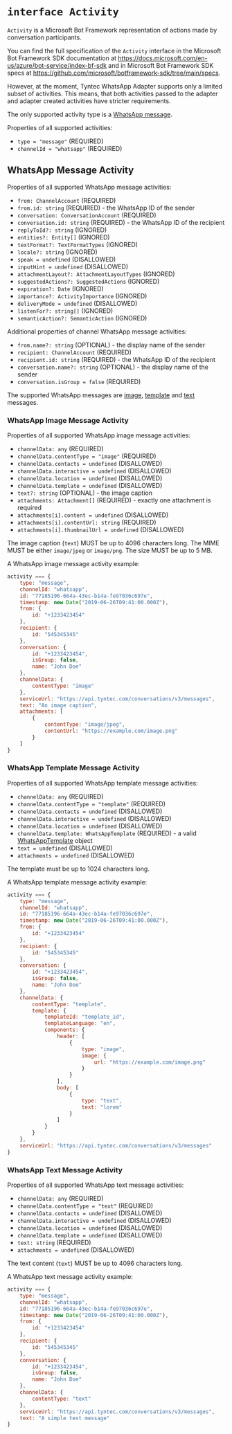 # `interface Activity`

`Activity` is a Microsoft Bot Framework representation of actions made by
conversation participants.

You can find the full specification of the `Activity` interface in the
Microsoft Bot Framework SDK documentation at https://docs.microsoft.com/en-us/azure/bot-service/index-bf-sdk
and in Microsoft Bot Framework SDK specs at https://github.com/microsoft/botframework-sdk/tree/main/specs.

However, at the moment, Tyntec WhatsApp Adapter supports only a limited subset
of activities. This means, that both activities passed to the adapter and
adapter created activities have stricter requirements.

The only supported activity type is a [WhatsApp message](#whatsapp-message-activity).

Properties of all supported activities:
* `type = "message"` (REQUIRED)
* `channelId = "whatsapp"` (REQUIRED)


## WhatsApp Message Activity

Properties of all supported WhatsApp message activities:
* `from: ChannelAccount` (REQUIRED)
* `from.id: string` (REQUIRED) - the WhatsApp ID of the sender
* `conversation: ConversationAccount` (REQUIRED)
* `conversation.id: string` (REQUIRED) - the WhatsApp ID of the recipient
* `replyToId?: string` (IGNORED)
* `entities?: Entity[]` (IGNORED)
* `textFormat?: TextFormatTypes` (IGNORED)
* `locale?: string` (IGNORED)
* `speak = undefined` (DISALLOWED)
* `inputHint = undefined` (DISALLOWED)
* `attachmentLayout?: AttachmentLayoutTypes` (IGNORED)
* `suggestedActions?: SuggestedActions` (IGNORED)
* `expiration?: Date` (IGNORED)
* `importance?: ActivityImportance` (IGNORED)
* `deliveryMode = undefined` (DISALLOWED)
* `listenFor?: string[]` (IGNORED)
* `semanticAction?: SemanticAction` (IGNORED)

Additional properties of channel WhatsApp message activities:
* `from.name?: string` (OPTIONAL) - the display name of the sender
* `recipient: ChannelAccount` (REQUIRED)
* `recipient.id: string` (REQUIRED) - the WhatsApp ID of the recipient
* `conversation.name?: string` (OPTIONAL) - the display name of the sender
* `conversation.isGroup = false` (REQUIRED)

The supported WhatsApp messages are [image](#whatsapp-image-message-activity),
[template](#whatsapp-template-message-activity) and [text](#whatsapp-text-message-activity)
messages.


### WhatsApp Image Message Activity

Properties of all supported WhatsApp image message activities:
* `channelData: any` (REQUIRED)
* `channelData.contentType = "image"` (REQUIRED)
* `channelData.contacts = undefined` (DISALLOWED)
* `channelData.interactive = undefined` (DISALLOWED)
* `channelData.location = undefined` (DISALLOWED)
* `channelData.template = undefined` (DISALLOWED)
* `text?: string` (OPTIONAL) - the image caption
* `attachments: Attachment[]` (REQUIRED) - exactly one attachment is required
* `attachments[i].content = undefined` (DISALLOWED)
* `attachments[i].contentUrl: string` (REQUIRED)
* `attachments[i].thumbnailUrl = undefined` (DISALLOWED)

The image caption (`text`) MUST be up to 4096 characters long. The MIME MUST be
either `image/jpeg` or `image/png`. The size MUST be up to 5 MB.

A WhatsApp image message activity example:

```javascript
activity === {
    type: "message",
    channelId: "whatsapp",
    id: "77185196-664a-43ec-b14a-fe97036c697e",
    timestamp: new Date("2019-06-26T09:41:00.000Z"),
    from: {
        id: "+1233423454"
    },
    recipient: {
        id: "545345345"
    },
    conversation: {
        id: "+1233423454",
        isGroup: false,
        name: "John Doe"
    },
    channelData: {
        contentType: "image"
    },
    serviceUrl: "https://api.tyntec.com/conversations/v3/messages",
    text: "An image caption",
    attachments: [
        {
            contentType: "image/jpeg",
            contentUrl: "https://example.com/image.png"
        }
    ]
}
```


### WhatsApp Template Message Activity

Properties of all supported WhatsApp template message activities:
* `channelData: any` (REQUIRED)
* `channelData.contentType = "template"` (REQUIRED)
* `channelData.contacts = undefined` (DISALLOWED)
* `channelData.interactive = undefined` (DISALLOWED)
* `channelData.location = undefined` (DISALLOWED)
* `channelData.template: WhatsAppTemplate` (REQUIRED) - a valid [WhatsAppTemplate](https://api.tyntec.com/reference/conversations/current.html)
  object
* `text = undefined` (DISALLOWED)
* `attachments = undefined` (DISALLOWED)

The template must be up to 1024 characters long.

A WhatsApp template message activity example:

```javascript
activity === {
    type: "message",
    channelId: "whatsapp",
    id: "77185196-664a-43ec-b14a-fe97036c697e",
    timestamp: new Date("2019-06-26T09:41:00.000Z"),
    from: {
        id: "+1233423454"
    },
    recipient: {
        id: "545345345"
    },
    conversation: {
        id: "+1233423454",
        isGroup: false,
        name: "John Doe"
    },
    channelData: {
        contentType: "template",
        template: {
            templateId: "template_id",
            templateLanguage: "en",
            components: {
                header: [
                    {
                        type: "image",
                        image: {
                            url: "https://example.com/image.png"
                        }
                    }
                ],
                body: [
                    {
                        type: "text",
                        text: "lorem"
                    }
                ]
            }
        }
    },
    serviceUrl: "https://api.tyntec.com/conversations/v3/messages"
}
```


### WhatsApp Text Message Activity

Properties of all supported WhatsApp text message activities:
* `channelData: any` (REQUIRED)
* `channelData.contentType = "text"` (REQUIRED)
* `channelData.contacts = undefined` (DISALLOWED)
* `channelData.interactive = undefined` (DISALLOWED)
* `channelData.location = undefined` (DISALLOWED)
* `channelData.template = undefined` (DISALLOWED)
* `text: string` (REQUIRED)
* `attachments = undefined` (DISALLOWED)

The text content (`text`) MUST be up to 4096 characters long.

A WhatsApp text message activity example:

```javascript
activity === {
    type: "message",
    channelId: "whatsapp",
    id: "77185196-664a-43ec-b14a-fe97036c697e",
    timestamp: new Date("2019-06-26T09:41:00.000Z"),
    from: {
        id: "+1233423454"
    },
    recipient: {
        id: "545345345"
    },
    conversation: {
        id: "+1233423454",
        isGroup: false,
        name: "John Doe"
    },
    channelData: {
        contentType: "text"
    },
    serviceUrl: "https://api.tyntec.com/conversations/v3/messages",
    text: "A simple text message"
}
```
